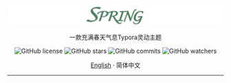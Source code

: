 <img src=".assets/logo-spring.png" alt="logo-spring" />

<p align="center">一款充满春天气息Typora灵动主题</p>

<p align="center">
  <a>
    <img src="https://img.shields.io/github/license/SprInec/typora-spring-theme" alt="GitHub license">
  </a>
  <a>
    <img src="https://badgen.net/github/stars/SprInec/typora-spring-theme?color=green&icon=github" alt="GitHub stars">
  </a>
  <a>
    <img src="https://badgen.net/github/commits/SprInec/typora-spring-theme" alt="GitHub commits">
  </a>
  <a>
    <img src="https://badgen.net/github/watchers/SprInec/typora-spring-theme?color=purple" alt="GitHub watchers">
  </a>
</p>

<p align="center">
    <a href=“·/README.md”>English</a>
    ·
    <a>简体中文</a>
</p>
<hr>

